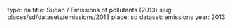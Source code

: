 type: na
title: Sudan / Emissions of pollutants (2013)
slug: places/sd/datasets/emissions/2013
place: sd
dataset: emissions
year: 2013
